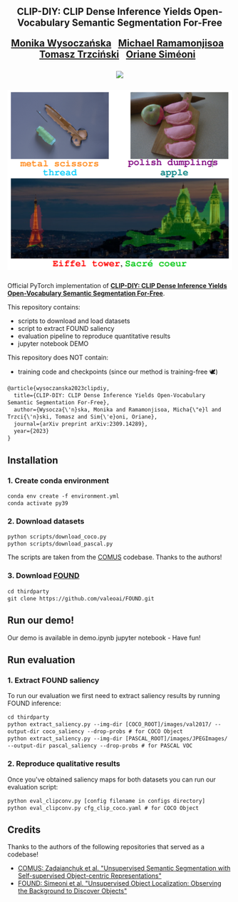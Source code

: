 <div align="center">
<h2>
CLIP-DIY: CLIP Dense Inference Yields Open-Vocabulary Semantic
Segmentation For-Free <br>
<p></p>

<a href="https://wysoczanska.github.io/">Monika Wysoczańska</a>&ensp;
<a href="https://github.com/jake-austin">Michael Ramamonjisoa</a>&ensp;
<a href="http://staff.ii.pw.edu.pl/~ttrzcins/">Tomasz Trzciński</a>&ensp;
<a href="https://osimeoni.github.io/">Oriane Siméoni</a>&ensp;

<p></p>
<a href="https://arxiv.org/pdf/2309.14289.pdf"><img
src="https://img.shields.io/badge/-Paper-blue.svg?colorA=333&logo=arxiv" height=35em></a>
<p></p>

![teaser.png](./images/teaser.png)

</h2>
</div>

Official PyTorch implementation of [**CLIP-DIY: CLIP Dense Inference Yields Open-Vocabulary Semantic Segmentation For-Free**](https://arxiv.org/abs/2309.14289).

This repository contains:

- scripts to download and load datasets
- script to extract FOUND saliency
- evaluation pipeline to reproduce quantitative results
- jupyter notebook DEMO

This repository does NOT contain:

- training code and checkpoints (since our method is training-free 🕊️)

```
@article{wysoczanska2023clipdiy,
  title={CLIP-DIY: CLIP Dense Inference Yields Open-Vocabulary Semantic Segmentation For-Free},
  author={Wysocza{\'n}ska, Monika and Ramamonjisoa, Micha{\"e}l and Trzci{\'n}ski, Tomasz and Sim{\'e}oni, Oriane},
  journal={arXiv preprint arXiv:2309.14289},
  year={2023}
}
```

## Installation 

### 1. Create conda environment

```
conda env create -f environment.yml
conda activate py39
```

### 2. Download datasets 

```
python scripts/download_coco.py
python scripts/download_pascal.py
```

The scripts are taken from the [COMUS](https://github.com/zadaianchuk/comus) codebase. Thanks to the authors!

### 3. Download [FOUND](https://valeoai.github.io/blog/publications/found/)
```
cd thirdparty
git clone https://github.com/valeoai/FOUND.git
```

## Run our demo!

Our demo is available in demo.ipynb jupyter notebook - Have fun!

## Run evaluation

### 1. Extract FOUND saliency

To run our evaluation we first need to extract saliency results by running FOUND inference:

```
cd thirdparty
python extract_saliency.py --img-dir [COCO_ROOT]/images/val2017/ --output-dir coco_saliency --drop-probs # for COCO Object
python extract_saliency.py --img-dir [PASCAL_ROOT]/images/JPEGImages/ --output-dir pascal_saliency --drop-probs # for PASCAL VOC
```

### 2. Reproduce qualitative results 

Once you've obtained saliency maps for both datasets you can run our evaluation script:

```
python eval_clipconv.py [config filename in configs directory]
python eval_clipconv.py cfg_clip_coco.yaml # for COCO Object
```

## Credits

Thanks to the authors of the following repositories that served as a codebase!

- [COMUS: Zadaianchuk et al. "Unsupervised Semantic Segmentation with Self-supervised Object-centric Representations"](https://github.com/zadaianchuk/comus)
- [FOUND: Simeoni et al. "Unsupervised Object Localization: Observing the Background to Discover Objects"](https://valeoai.github.io/blog/publications/found/)
